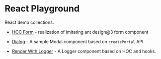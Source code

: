 # React Playground

React demo collections.

- [HOC Form](./src/pages/HOCForm/index.js) - realization of imitating ant design@3 form component

- [Dialog](./src/pages/dialog/index.js) - A sample Modal component based on `createPortal` API.

- [Render With Logger](./src/pages/dialog/index.js) - A Logger component based on HOC and hooks.
